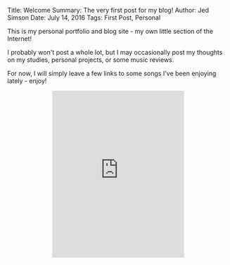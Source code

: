 Title:   Welcome
Summary: The very first post for my blog!
Author:  Jed Simson
Date:    July 14, 2016
Tags:    First Post, Personal

This is my personal portfolio and blog site - my own little section of the Internet!

I probably won't post a whole lot, but I may occasionally post my thoughts on my studies, personal projects, or some music reviews.

For now, I will simply leave a few links to some songs I've been enjoying lately - enjoy!

<center>
<iframe src="https://embed.spotify.com/?uri=spotify%3Auser%3Ajeds6391%3Aplaylist%3A5mRhZ7vuyYmzPvClFeVwPH&theme=white"" width="300" height="380" frameborder="0" allowtransparency="true"></iframe>
</center>

